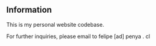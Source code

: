 

## Information

This is my personal website codebase. 

For further inquiries, please email to felipe [ad] penya . cl
